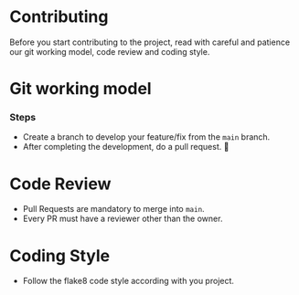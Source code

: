 # Contributing
Before you start contributing to the project, read with careful and patience our git working model, code review and coding style.

# Git working model
### Steps
- Create a branch to develop your feature/fix from the ```main``` branch.
- After completing the development, do a pull request. 🙂

# Code Review
- Pull Requests are mandatory to merge into ```main```.
- Every PR must have a reviewer other than the owner.

# Coding Style
- Follow the flake8 code style according with you project.

<!--
# FAQ - Frequently asked
-->
